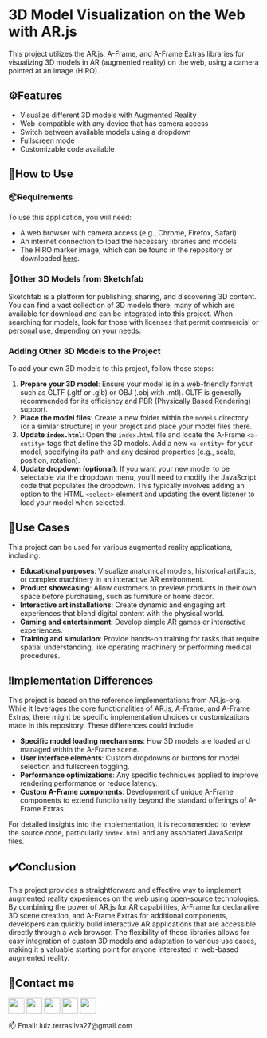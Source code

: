 # 3D Model Visualization on the Web with AR.js

This project utilizes the AR.js, A-Frame, and A-Frame Extras libraries for visualizing 3D models in AR (augmented reality) on the web, using a camera pointed at an image (HIRO).

## ⚙️Features

- Visualize different 3D models with Augmented Reality
- Web-compatible with any device that has camera access
- Switch between available models using a dropdown
- Fullscreen mode
- Customizable code available

## 🧠How to Use

### 📦Requirements

To use this application, you will need:

- A web browser with camera access (e.g., Chrome, Firefox, Safari)
- An internet connection to load the necessary libraries and models
- The HIRO marker image, which can be found in the repository or downloaded [here](https://raw.githubusercontent.com/LuizLich/ARjs-Application-view-3d-models-web/refs/heads/main/HIRO.jpg).

### 🔳Other 3D Models from Sketchfab

Sketchfab is a platform for publishing, sharing, and discovering 3D content. You can find a vast collection of 3D models there, many of which are available for download and can be integrated into this project. When searching for models, look for those with licenses that permit commercial or personal use, depending on your needs.

### Adding Other 3D Models to the Project

To add your own 3D models to this project, follow these steps:

1.  **Prepare your 3D model**: Ensure your model is in a web-friendly format such as GLTF (.gltf or .glb) or OBJ (.obj with .mtl). GLTF is generally recommended for its efficiency and PBR (Physically Based Rendering) support.
2.  **Place the model files**: Create a new folder within the `models` directory (or a similar structure) in your project and place your model files there.
3.  **Update `index.html`**: Open the `index.html` file and locate the A-Frame `<a-entity>` tags that define the 3D models. Add a new `<a-entity>` for your model, specifying its path and any desired properties (e.g., scale, position, rotation).
4.  **Update dropdown (optional)**: If you want your new model to be selectable via the dropdown menu, you'll need to modify the JavaScript code that populates the dropdown. This typically involves adding an option to the HTML `<select>` element and updating the event listener to load your model when selected.

## 💬Use Cases

This project can be used for various augmented reality applications, including:

-   **Educational purposes**: Visualize anatomical models, historical artifacts, or complex machinery in an interactive AR environment.
-   **Product showcasing**: Allow customers to preview products in their own space before purchasing, such as furniture or home decor.
-   **Interactive art installations**: Create dynamic and engaging art experiences that blend digital content with the physical world.
-   **Gaming and entertainment**: Develop simple AR games or interactive experiences.
-   **Training and simulation**: Provide hands-on training for tasks that require spatial understanding, like operating machinery or performing medical procedures.

## ❕Implementation Differences

This project is based on the reference implementations from AR.js-org. While it leverages the core functionalities of AR.js, A-Frame, and A-Frame Extras, there might be specific implementation choices or customizations made in this repository. These differences could include:

-   **Specific model loading mechanisms**: How 3D models are loaded and managed within the A-Frame scene.
-   **User interface elements**: Custom dropdowns or buttons for model selection and fullscreen toggling.
-   **Performance optimizations**: Any specific techniques applied to improve rendering performance or reduce latency.
-   **Custom A-Frame components**: Development of unique A-Frame components to extend functionality beyond the standard offerings of A-Frame Extras.

For detailed insights into the implementation, it is recommended to review the source code, particularly `index.html` and any associated JavaScript files.

## ✔️Conclusion

This project provides a straightforward and effective way to implement augmented reality experiences on the web using open-source technologies. By combining the power of AR.js for AR capabilities, A-Frame for declarative 3D scene creation, and A-Frame Extras for additional components, developers can quickly build interactive AR applications that are accessible directly through a web browser. The flexibility of these libraries allows for easy integration of custom 3D models and adaptation to various use cases, making it a valuable starting point for anyone interested in web-based augmented reality.

## 📱Contact me
<a href="https://discord.com/channels/@LuizLich#5096"><img img width = '32px' align= 'center' src="https://logodownload.org/wp-content/uploads/2017/11/discord-logo-7-1.png"></a>
<a href = 'https://www.github.com/LuizLich'> <img width = '32px' align= 'center' src="https://icon-library.com/images/github-icon-white/github-icon-white-6.jpg"/></a>
<a href = 'https://www.instagram.com/luiz.lewiss/'> <img width = '32px' align= 'center' src="https://www.freepnglogos.com/uploads/instagram-icon-png/instagram-icon-suzem-limited-make-known-20.png"/></a>
<a href = 'https://www.linkedin.com/in/luiz-felipe-terra-da-silva/'> <img width = '32px' align= 'center' src="https://cdn-icons-png.flaticon.com/512/179/179330.png"/></a> 
<a href = 'https://br.pinterest.com/luizlewiss/_saved/'> <img width = '32px' align= 'center' src="https://cdn-icons-png.flaticon.com/512/145/145808.png"/></a>

<p>📫 Email: luiz.terrasilva27@gmail.com</p>
